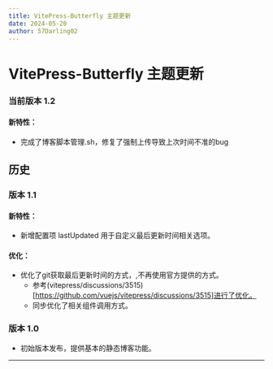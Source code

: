 ```yaml
---
title: VitePress-Butterfly 主题更新
date: 2024-05-20
author: 57Darling02
---
```

# VitePress-Butterfly 主题更新


### 当前版本 1.2

#### 新特性：

- 完成了博客脚本管理.sh，修复了强制上传导致上次时间不准的bug



## 历史

### 版本 1.1

#### 新特性：

- 新增配置项 lastUpdated 用于自定义最后更新时间相关选项。

#### 优化：

- 优化了git获取最后更新时间的方式，,不再使用官方提供的方式。
	- 参考(vitepress/discussions/3515)[https://github.com/vuejs/vitepress/discussions/3515]进行了优化。
	- 同步优化了相关组件调用方式。

### 版本 1.0

- 初始版本发布，提供基本的静态博客功能。



- - - 